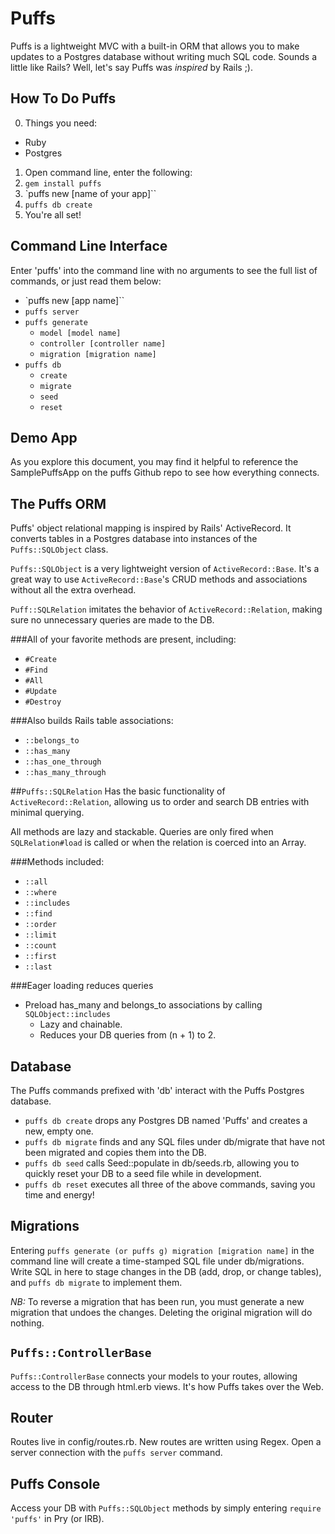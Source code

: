 Puffs
=====

Puffs is a lightweight MVC with a built-in ORM that allows you to make
updates to a Postgres database without writing much SQL code. Sounds a
little like Rails? Well, let's say Puffs was *inspired* by Rails ;).

How To Do Puffs
---------------

0. Things you need:
  * Ruby
  * Postgres

1. Open command line, enter the following:
2. `gem install puffs`
3. `puffs new [name of your app]``
4. `puffs db create`
5. You're all set!

Command Line Interface
----------------------

Enter 'puffs' into the command line with no arguments to see the full
list of commands, or just read them below:

* `puffs new [app name]``
* `puffs server`
* `puffs generate`
  * `model [model name]`
  * `controller [controller name]`
  * `migration [migration name]`
* `puffs db`
  * `create`
  * `migrate`
  * `seed`
  * `reset`

Demo App
--------

As you explore this document, you may find it helpful to reference the
SamplePuffsApp on the puffs Github repo to see how everything connects.

The Puffs ORM
-------------

Puffs' object relational mapping is inspired by Rails' ActiveRecord.
It converts tables in a Postgres database into instances of the
`Puffs::SQLObject` class.

`Puffs::SQLObject` is a very lightweight version of `ActiveRecord::Base`.
It's a great way to use `ActiveRecord::Base`'s CRUD methods and associations
without all the extra overhead.

`Puff::SQLRelation` imitates the behavior of `ActiveRecord::Relation`,
making sure no unnecessary queries are made to the DB.

###All of your favorite methods are present, including:
* `#Create`
* `#Find`
* `#All`
* `#Update`
* `#Destroy`

###Also builds Rails table associations:
* `::belongs_to`
* `::has_many`
* `::has_one_through`
* `::has_many_through`

##`Puffs::SQLRelation`
Has the basic functionality of `ActiveRecord::Relation`, allowing us to
order and search DB entries with minimal querying.

All methods are lazy and stackable. Queries are only fired when `SQLRelation#load`
is called or when the relation is coerced into an Array.

###Methods included:
  * `::all`
  * `::where`
  * `::includes`
  * `::find`
  * `::order`
  * `::limit`
  * `::count`
  * `::first`
  * `::last`

###Eager loading reduces queries
* Preload has_many and belongs_to associations by calling `SQLObject::includes`
  * Lazy and chainable.
  * Reduces your DB queries from (n + 1) to 2.

Database
--------

The Puffs commands prefixed with 'db' interact with the Puffs Postgres database.
* `puffs db create` drops any Postgres DB named 'Puffs' and creates a new,
  empty one.
* `puffs db migrate` finds and any SQL files under db/migrate that have not
  been migrated and copies them into the DB.
* `puffs db seed` calls Seed::populate in db/seeds.rb, allowing you
  to quickly reset your DB to a seed file while in development.
* `puffs db reset` executes all three of the above commands, saving you
  time and energy!

Migrations
----------

Entering `puffs generate (or puffs g) migration [migration name]` in the
command line will create a time-stamped SQL file under db/migrations.
Write SQL in here to stage changes in the DB (add, drop, or change tables),
and `puffs db migrate` to implement them.

_*NB:*_ To reverse a migration that has been run, you must generate a new
migration that undoes the changes. Deleting the original migration will
do nothing.

`Puffs::ControllerBase`
---------------------

`Puffs::ControllerBase` connects your models to your routes, allowing
access to the DB through html.erb views. It's how Puffs takes over the Web.

Router
------

Routes live in config/routes.rb. New routes are written using Regex.
Open a server connection with the `puffs server` command.

Puffs Console
-------------

Access your DB with `Puffs::SQLObject` methods by simply entering
`require 'puffs'` in Pry (or IRB).
